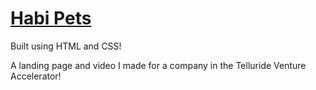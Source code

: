 # [Habi Pets](http://tommygaessler.com/habipets)

Built using HTML and CSS!

A landing page and video I made for a company in the Telluride Venture Accelerator!
